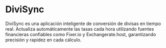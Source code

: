 # DiviSync
DiviSync es una aplicación inteligente de conversión de divisas en tiempo real. Actualiza automáticamente las tasas cada hora utilizando fuentes financieras confiables como Fixer.io y Exchangerate.host, garantizando precisión y rapidez en cada cálculo.
